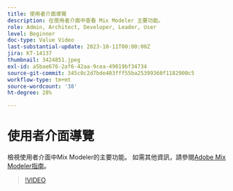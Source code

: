 ```yaml
---
title: 使用者介面導覽
description: 在使用者介面中查看 Mix Modeler 主要功能。
role: Admin, Architect, Developer, Leader, User
level: Beginner
doc-type: Value Video
last-substantial-update: 2023-10-11T00:00:00Z
jira: KT-14137
thumbnail: 3424851.jpeg
exl-id: a5bae676-2af6-42aa-9cea-49019bf34734
source-git-commit: 345c0c2d7bde403fff55ba25399360f1182900c5
workflow-type: tm+mt
source-wordcount: '38'
ht-degree: 28%

---
```


# 使用者介面導覽

檢視使用者介面中Mix Modeler的主要功能。 如需其他資訊，請參閱[Adobe Mix Modeler指南](https://experienceleague.adobe.com/zh-hant/docs/mix-modeler/using/get-started/workflow)。

>[!VIDEO](https://video.tv.adobe.com/v/3424851?learn=on&enablevpops)

